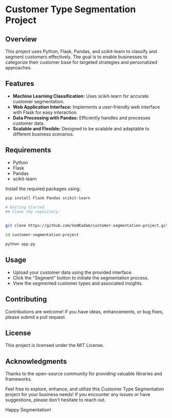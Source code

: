 # Customer Type Segmentation Project

## Overview

This project uses Python, Flask, Pandas, and scikit-learn to classify and segment customers effectively. The goal is to enable businesses to categorize their customer base for targeted strategies and personalized approaches.


## Features

- **Machine Learning Classification:** Uses scikit-learn for accurate customer segmentation.
- **Web Application Interface:** Implements a user-friendly web interface with Flask for easy interaction.
- **Data Processing with Pandas:** Efficiently handles and processes customer data.
- **Scalable and Flexible:** Designed to be scalable and adaptable to different business scenarios.

## Requirements

- Python
- Flask
- Pandas
- scikit-learn

Install the required packages using:

```bash
pip install Flask Pandas scikit-learn

# Getting Started
## Clone the repository:


git clone https://github.com/VedKadam/customer-segmentation-project.git

cd customer-segmentation-project

python app.py
```

## Usage
- Upload your customer data using the provided interface.
- Click the "Segment" button to initiate the segmentation process.
- View the segmented customer types and associated insights.

## Contributing
Contributions are welcome! If you have ideas, enhancements, or bug fixes, please submit a pull request.

## License
This project is licensed under the MIT License.

## Acknowledgments
Thanks to the open-source community for providing valuable libraries and frameworks.

Feel free to explore, enhance, and utilize this Customer Type Segmentation project for your business needs! If you encounter any issues or have suggestions, please don't hesitate to reach out.

Happy Segmentation!

